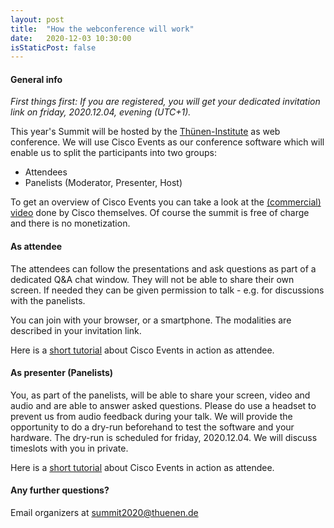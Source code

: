 ```yaml
---
layout: post
title:  "How the webconference will work"
date:   2020-12-03 10:30:00
isStaticPost: false
---
```

#### General info

*First things first: If you are registered, you will get your dedicated invitation link 
on friday, 2020.12.04, evening (UTC+1).*

This year's Summit will be hosted by the [Thünen-Institute](https://www.thuenen.de/en/) 
as web conference. We will use Cisco Events as our conference software which will enable
us to split the participants into two groups:

* Attendees
* Panelists (Moderator, Presenter, Host)

To get an overview of Cisco Events you can take a look at the 
[(commercial) video](https://www.youtube.com/watch?v=qWLvF7O7scc) done by Cisco themselves.
Of course the summit is free of charge and there is no monetization.

#### As attendee

The attendees can follow the presentations and ask questions as part of a dedicated Q&A
chat window. They will not be able to share their own screen. If needed they can be given
permission to talk - e.g. for discussions with the panelists.

You can join with your browser, or a smartphone. The modalities are described in your 
invitation link.

Here is a [short tutorial](https://www.youtube.com/watch?v=iQSSJYcrgIk&t=1306s) about Cisco Events in 
action as attendee.

#### As presenter (Panelists)

You, as part of the panelists, will be able to share your screen, video and audio and are 
able to answer asked questions. Please do use a headset to prevent us from audio 
feedback during your talk. We will provide the opportunity to do a dry-run beforehand to 
test the software and your hardware. The dry-run is scheduled for friday, 2020.12.04. We 
will discuss timeslots with you in private.

Here is a [short tutorial](https://www.youtube.com/watch?v=iQSSJYcrgIk&t=1008s) about Cisco Events in 
action as attendee.


#### Any further questions?
Email organizers at [summit2020@thuenen.de](mailto:summit2020@thuenen.de)

